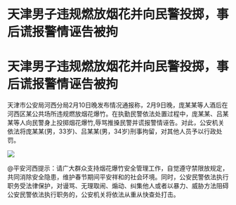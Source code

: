 # 天津男子违规燃放烟花并向民警投掷，事后谎报警情诬告被拘

# 天津男子违规燃放烟花并向民警投掷，事后谎报警情诬告被拘

天津市公安局河西分局2月10日晚发布情况通报称，2月9日晚，庞某某等人酒后在河西区某公共场所违规燃放烟花爆竹。在执勤民警依法处置过程中，庞某某、吕某某等人向民警身上投掷烟花爆竹,辱骂推搡民警并谎报警情诬告。对此，公安机关依法将庞某某(男，33岁)、吕某某(男，34岁)刑事拘留，对其他人员予以行政处罚。

![](https://inews.gtimg.com/om_bt/Ov8IvW2J-aMjtiZfzd67GMmEOtNqlXwEp0zHnA2-d14FwAA/1000)

@平安河西提示：请广大群众支持烟花爆竹安全管理工作，自觉遵守禁限放规定，共同消除安全隐患，维护春节期间平安祥和的社会环境。同时，公安民警依法执行职务受法律保护，对谩骂、无理取闹、煽动、纠集他人或者以暴力、威胁方法阻碍公安民警依法执行职务的，公安机关将依法从重从快查处打击。

